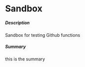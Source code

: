 # Sandbox

##### Description
Sandbox for testing Github functions

##### Summary
this is the summary
